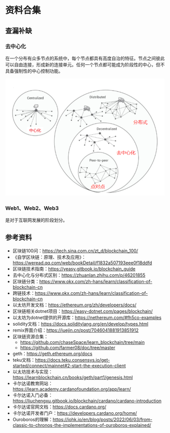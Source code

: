 # 资料合集
## 查漏补缺
### 去中心化
在一个分布有众多节点的系统中，每个节点都具有高度自治的特征。节点之间彼此可以自由连接，形成新的连接单元。任何一个节点都可能成为阶段性的中心，但不具备强制性的中心控制功能。

![2024-12-23-03-10-17.png](./images/2024-12-23-03-10-17.png)

### Web1、Web2、Web3
是对于互联网发展的阶段划分。


## 参考资料
- 区块链100问：https://tech.sina.com.cn/zt_d/blockchain_100/
- 《自学区块链：原理、技术及应用》：https://weread.qq.com/web/bookDetail/f1832a507193eee0f18ddfd
- 区块链技术指南：https://yeasy.gitbook.io/blockchain_guide
- 去中心化与分布式区别：https://zhuanlan.zhihu.com/p/46201855
- 区块链分类：https://www.okx.com/zh-hans/learn/classification-of-blockchain-cn
- 跨链技术：https://www.okx.com/zh-hans/learn/classification-of-blockchain-cn
- 以太坊开发文档：https://ethereum.org/zh/developers/docs/
- 区块链相关dotnet项目：https://easy-dotnet.com/pages/blockchain/
- 以太坊为dotnet提供的开源库：https://nethereum.com/#fh5co-examples
- solidity文档：https://docs.soliditylang.org/en/develop/types.html
- remix界面介绍：https://juejin.cn/post/7046041881913851912
- 区块链资源合集：
    - https://github.com/chaseSpace/learn_blockchain/tree/main
    - https://github.com/farmer08/doc/tree/master
- geth：https://geth.ethereum.org/docs
- teku文档：https://docs.teku.consensys.io/get-started/connect/mainnet#2-start-the-execution-client
- 以太坊技术与实现：https://learnblockchain.cn/books/geth/part1/genesis.html
- 卡尔达诺教育网站：https://learn.academy.cardanofoundation.org/app/learn/
- 卡尔达诺入门必备：https://liuchengxu.gitbook.io/blockchain/cardano/cardano-introduction
- 卡尔达诺官网文档：https://docs.cardano.org/
- 卡尔达诺开发者门户：https://developers.cardano.org/home/
- Ouroboros的理解：https://iohk.io/en/blog/posts/2022/06/03/from-classic-to-chronos-the-implementations-of-ouroboros-explained/

